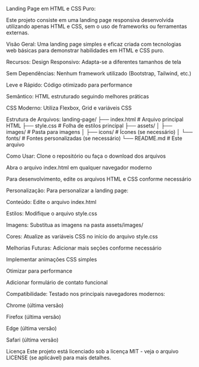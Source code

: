 Landing Page em HTML e CSS Puro:

Este projeto consiste em uma landing page responsiva desenvolvida utilizando apenas HTML e CSS, sem o uso de frameworks ou ferramentas externas.

Visão Geral:
Uma landing page simples e eficaz criada com tecnologias web básicas para demonstrar habilidades em HTML e CSS puro.

Recursos:
Design Responsivo: Adapta-se a diferentes tamanhos de tela

Sem Dependências: Nenhum framework utilizado (Bootstrap, Tailwind, etc.)

Leve e Rápido: Código otimizado para performance

Semântico: HTML estruturado seguindo melhores práticas

CSS Moderno: Utiliza Flexbox, Grid e variáveis CSS

Estrutura de Arquivos:
landing-page/
├── index.html          # Arquivo principal HTML
├── style.css           # Folha de estilos principal
├── assets/
│   ├── images/         # Pasta para imagens
│   ├── icons/          # Ícones (se necessário)
│   └── fonts/          # Fontes personalizadas (se necessário)
└── README.md           # Este arquivo

Como Usar:
Clone o repositório ou faça o download dos arquivos

Abra o arquivo index.html em qualquer navegador moderno

Para desenvolvimento, edite os arquivos HTML e CSS conforme necessário

Personalização:
Para personalizar a landing page:

Conteúdo: 
Edite o arquivo index.html

Estilos:
Modifique o arquivo style.css

Imagens:
Substitua as imagens na pasta assets/images/

Cores:
Atualize as variáveis CSS no início do arquivo style.css

Melhorias Futuras:
Adicionar mais seções conforme necessário

Implementar animações CSS simples

Otimizar para performance

Adicionar formulário de contato funcional

Compatibilidade:
Testado nos principais navegadores modernos:

Chrome (última versão)

Firefox (última versão)

Edge (última versão)

Safari (última versão)

Licença
Este projeto está licenciado sob a licença MIT - veja o arquivo LICENSE (se aplicável) para mais detalhes.
